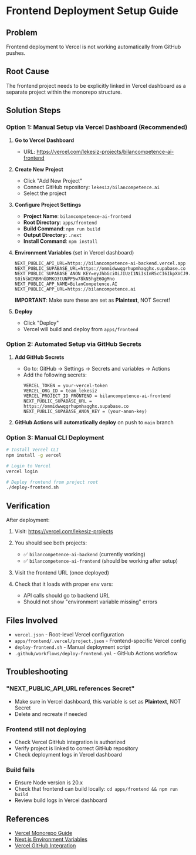 # Frontend Deployment Setup Guide

## Problem
Frontend deployment to Vercel is not working automatically from GitHub pushes.

## Root Cause
The frontend project needs to be explicitly linked in Vercel dashboard as a separate project within the monorepo structure.

## Solution Steps

### Option 1: Manual Setup via Vercel Dashboard (Recommended)

1. **Go to Vercel Dashboard**
   - URL: https://vercel.com/lekesiz-projects/bilancompetence-ai-frontend

2. **Create New Project**
   - Click "Add New Project"
   - Connect GitHub repository: `lekesiz/bilancompetence.ai`
   - Select the project

3. **Configure Project Settings**
   - **Project Name**: `bilancompetence-ai-frontend`
   - **Root Directory**: `apps/frontend`
   - **Build Command**: `npm run build`
   - **Output Directory**: `.next`
   - **Install Command**: `npm install`

4. **Environment Variables** (set in Vercel dashboard)
   ```
   NEXT_PUBLIC_API_URL=https://bilancompetence-ai-backend.vercel.app
   NEXT_PUBLIC_SUPABASE_URL=https://ommidwwqqrhupmhaqghx.supabase.co
   NEXT_PUBLIC_SUPABASE_ANON_KEY=eyJhbGciOiJIUzI1NiIsInR5cCI6IkpXVCJ9.eyJpc3MiOiJzdXBhYmFzZSIsInJlZiI6Im9tbWlkd3dxcXJodXBtaGFxZ2h4Iiwicm9sZSI6ImFub24iLCJpYXQiOjE3MDk0MDA0MjcsImV4cCI6MjAyNDk3NjQyN30.c8uN-S0iNsWIRBMnGDMKO3tUNPP5w78kN5hgE6OgMno
   NEXT_PUBLIC_APP_NAME=BilanCompetence.AI
   NEXT_PUBLIC_APP_URL=https://bilancompetence.ai
   ```
   **IMPORTANT**: Make sure these are set as **Plaintext**, NOT Secret!

5. **Deploy**
   - Click "Deploy"
   - Vercel will build and deploy from `apps/frontend`

### Option 2: Automated Setup via GitHub Secrets

1. **Add GitHub Secrets**
   - Go to: GitHub → Settings → Secrets and variables → Actions
   - Add the following secrets:
     ```
     VERCEL_TOKEN = your-vercel-token
     VERCEL_ORG_ID = team_lekesiz
     VERCEL_PROJECT_ID_FRONTEND = bilancompetence-ai-frontend
     NEXT_PUBLIC_SUPABASE_URL = https://ommidwwqqrhupmhaqghx.supabase.co
     NEXT_PUBLIC_SUPABASE_ANON_KEY = (your-anon-key)
     ```

2. **GitHub Actions will automatically deploy** on push to `main` branch

### Option 3: Manual CLI Deployment

```bash
# Install Vercel CLI
npm install -g vercel

# Login to Vercel
vercel login

# Deploy frontend from project root
./deploy-frontend.sh
```

## Verification

After deployment:

1. Visit: https://vercel.com/lekesiz-projects
2. You should see both projects:
   - ✅ `bilancompetence-ai-backend` (currently working)
   - ✅ `bilancompetence-ai-frontend` (should be working after setup)

3. Visit the frontend URL (once deployed)
4. Check that it loads with proper env vars:
   - API calls should go to backend URL
   - Should not show "environment variable missing" errors

## Files Involved

- `vercel.json` - Root-level Vercel configuration
- `apps/frontend/.vercel/project.json` - Frontend-specific Vercel config
- `deploy-frontend.sh` - Manual deployment script
- `.github/workflows/deploy-frontend.yml` - GitHub Actions workflow

## Troubleshooting

### "NEXT_PUBLIC_API_URL references Secret"
- Make sure in Vercel dashboard, this variable is set as **Plaintext**, NOT Secret
- Delete and recreate if needed

### Frontend still not deploying
- Check Vercel GitHub integration is authorized
- Verify project is linked to correct GitHub repository
- Check deployment logs in Vercel dashboard

### Build fails
- Ensure Node version is 20.x
- Check that frontend can build locally: `cd apps/frontend && npm run build`
- Review build logs in Vercel dashboard

## References

- [Vercel Monorepo Guide](https://vercel.com/docs/projects/monorepos)
- [Next.js Environment Variables](https://nextjs.org/docs/basic-features/environment-variables)
- [Vercel GitHub Integration](https://vercel.com/docs/concepts/git/github-integration)
